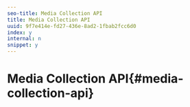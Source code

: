 ```yaml
---
seo-title: Media Collection API
title: Media Collection API
uuid: 9f7e414e-fd27-436e-8ad2-1fbab2fcc6d0
index: y
internal: n
snippet: y
---
```


# Media Collection API{#media-collection-api}

